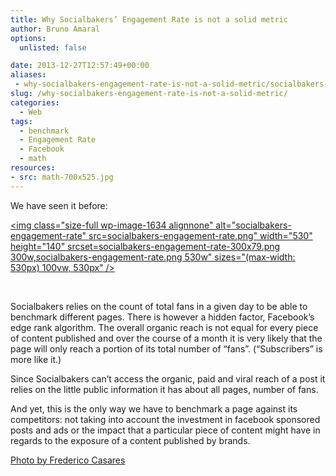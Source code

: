 ```yaml
---
title: Why Socialbakers’ Engagement Rate is not a solid metric
author: Bruno Amaral
options:
  unlisted: false

date: 2013-12-27T12:57:49+00:00
aliases:
 - why-socialbakers-engagement-rate-is-not-a-solid-metric/socialbakers-engagement-rate/
slug: /why-socialbakers-engagement-rate-is-not-a-solid-metric/
categories:
  - Web
tags:
  - benchmark
  - Engagement Rate
  - Facebook
  - math
resources: 
- src: math-700x525.jpg
---
```

We have seen it before:

<a href="/why-socialbakers-engagement-rate-is-not-a-solid-metric/socialbakers-engagement-rate/" rel="attachment wp-att-1634"><img class="size-full wp-image-1634 alignnone" alt="socialbakers-engagement-rate" src=socialbakers-engagement-rate.png" width="530" height="140" srcset=socialbakers-engagement-rate-300x79.png 300w,socialbakers-engagement-rate.png 530w" sizes="(max-width: 530px) 100vw, 530px" /></a>

&nbsp;

Socialbakers relies on the count of total fans in a given day to be able to benchmark different pages. There is however a hidden factor, Facebook&#8217;s edge rank algorithm. The overall organic reach is not equal for every piece of content published and over the course of a month it is very likely that the page will only reach a portion of its total number of &#8220;fans&#8221;. (&#8220;Subscribers&#8221; is more like it.)

Since Socialbakers can&#8217;t access the organic, paid and viral reach of a post it relies on the little public information it has about all pages, number of fans.

And yet, this is the only way we have to benchmark a page against its competitors: not taking into account the investment in facebook sponsored posts and ads or the impact that a particular piece of content might have in regards to the exposure of a content published by brands.

[Photo by Frederico Casares][1]



 [1]: https://www.flickr.com/photos/solofotones/1839531915/
